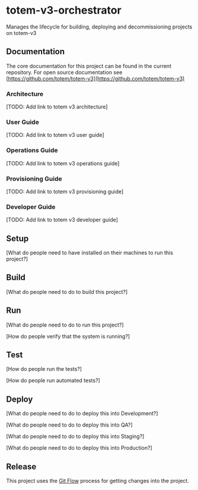 # totem-v3-orchestrator
Manages the lifecycle for building, deploying  and decommissioning projects on totem-v3

## Documentation
 
The core documentation for this project can be found in the current repository. For open source documentation see [https://github.com/totem/totem-v3](https://github.com/totem/totem-v3)

### Architecture
[TODO: Add link to totem v3 architecture]

### User Guide
[TODO: Add link to totem v3 user guide]

### Operations Guide
[TODO: Add link to totem v3 operations guide]

### Provisioning Guide
[TODO: Add link to totem v3 provisioning guide]

### Developer Guide
[TODO: Add link to totem v3 developer guide]
 
## Setup
 
[What do people need to have installed on their machines to run this project?]
 
## Build
 
[What do people need to do to build this project?]
 
## Run
 
[What do people need to do to run this project?]
 
[How do people verify that the system is running?]
 
## Test
 
[How do people run the tests?]
 
[How do people run automated tests?]
 
## Deploy
 
[What do people need to do to deploy this into Development?]
 
[What do people need to do to deploy this into QA?]
 
[What do people need to do to deploy this into Staging?]
 
[What do people need to do to deploy this into Production?]
 
 
## Release
 
This project uses the [Git Flow](https://confluence.meltdev.com/display/DEV/Git+Flow) process for getting changes into the project.


